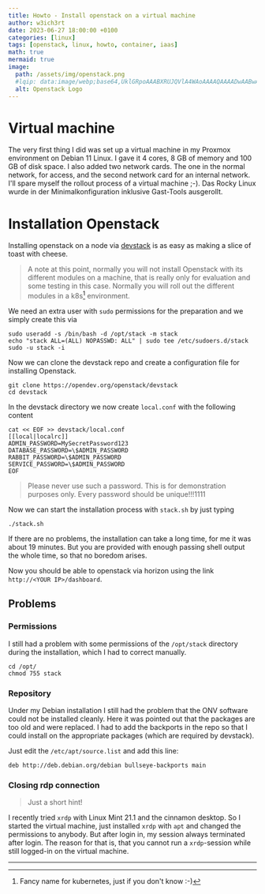 ```yaml
---
title: Howto - Install openstack on a virtual machine
author: w3ich3rt
date: 2023-06-27 18:00:00 +0100
categories: [linux]
tags: [openstack, linux, howto, container, iaas]
math: true
mermaid: true
image:
  path: /assets/img/openstack.png
  #lqip: data:image/webp;base64,UklGRpoAAABXRUJQVlA4WAoAAAAQAAAADwAABwAAQUxQSDIAAAARL0AmbZurmr57yyIiqE8oiG0bejIYEQTgqiDA9vqnsUSI6H+oAERp2HZ65qP/VIAWAFZQOCBCAAAA8AEAnQEqEAAIAAVAfCWkAALp8sF8rgRgAP7o9FDvMCkMde9PK7euH5M1m6VWoDXf2FkP3BqV0ZYbO6NA/VFIAAAA
  alt: Openstack Logo
---
```


# Virtual machine

The very first thing I did was set up a virtual machine in my Proxmox environment on Debian 11 Linux. I gave it 4 cores, 8 GB of memory and 100 GB of disk space. I also added two network cards. The one in the normal network, for access, and the second network card for an internal network. I'll spare myself the rollout process of a virtual machine ;-). 
Das Rocky Linux wurde in der Minimalkonfiguration inklusive Gast-Tools ausgerollt.

# Installation Openstack

Installing openstack on a node via [devstack](https://opendev.org/openstack/devstack) is as easy as making a slice of toast with cheese.

> A note at this point, normally you will not install Openstack with its different modules on a machine, that is really only for evaluation and some testing in this case. Normally you will roll out the different modules in a k8s[^1] environment.

We need an extra user with `sudo` permissions for the preparation and we simply create this via

```shell
sudo useradd -s /bin/bash -d /opt/stack -m stack
echo "stack ALL=(ALL) NOPASSWD: ALL" | sudo tee /etc/sudoers.d/stack
sudo -u stack -i
```

Now we can clone the devstack repo and create a configuration file for installing Openstack.

```shell
git clone https://opendev.org/openstack/devstack
cd devstack
```

In the devstack directory we now create `local.conf` with the following content

```shell
cat << EOF >> devstack/local.conf
[[local|localrc]]
ADMIN_PASSWORD=MySecretPassword123
DATABASE_PASSWORD=\$ADMIN_PASSWORD
RABBIT_PASSWORD=\$ADMIN_PASSWORD
SERVICE_PASSWORD=\$ADMIN_PASSWORD
EOF
```

> Please never use such a password. This is for demonstration purposes only. Every password should be unique!!!1111

Now we can start the installation process with `stack.sh` by just typing 

```shell
./stack.sh
```

If there are no problems, the installation can take a long time, for me it was about 19 minutes.
But you are provided with enough passing shell output the whole time, so that no boredom arises.

Now you should be able to openstack via horizon using the link `http://<YOUR IP>/dashboard`.

## Problems

### Permissions

I still had a problem with some permissions of the `/opt/stack` directory during the installation, which I had to correct manually.


```shell
cd /opt/
chmod 755 stack
```

### Repository

Under my Debian installation I still had the problem that the ONV software could not be installed cleanly. Here it was pointed out that the packages are too old and were replaced.
I had to add the backports in the repo so that I could install on the appropriate packages (which are required by devstack).

Just edit the `/etc/apt/source.list` and add this line:

```text
deb http://deb.debian.org/debian bullseye-backports main
```

### Closing rdp connection

> Just a short hint!

I recently tried `xrdp` with Linux Mint 21.1 and the cinnamon desktop.
So I started the virtual machine, just installed `xrdp` with `apt` and changed the permissions to anybody. But after login in, my session always terminated after login.
The reason for that is, that you cannot run a `xrdp`-session while still logged-in on the virtual machine.

----

[^1]: Fancy name for kubernetes, just if you don't know :-)
